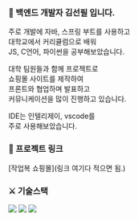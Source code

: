 ### 🐥 백엔드 개발자 김선필 입니다. 

주로 개발에 자바, 스프링 부트를 사용하고  
대학교에서 커리큘럼으로 배워  
JS, C언어, 파이썬을 공부해보았습니다.  
  
대학 팀원들과 함께 프로젝트로  
쇼핑몰 사이트를 제작하여  
프론트와 협업하며 발표하고  
커뮤니케이션을 많이 진행하고 있습니다.  
  
IDE는 인텔리제이, vscode를  
주로 사용해보았습니다.  
  

### 📎 프로젝트 링크 
[작업복 쇼핑몰](링크 여기다 적으면 됨.)  
  
### ⚔️ 기술스택 


<img src="https://img.shields.io/badge/java-007396?style=for-the-badge&logo=java&logoColor=white">
<img src="https://img.shields.io/badge/spring-182097?style=for-the-badge&logo=spring&logoColor=white">
<img src="https://img.shields.io/badge/springboot-991096?style=for-the-badge&logo=springboot&logoColor=white">  
